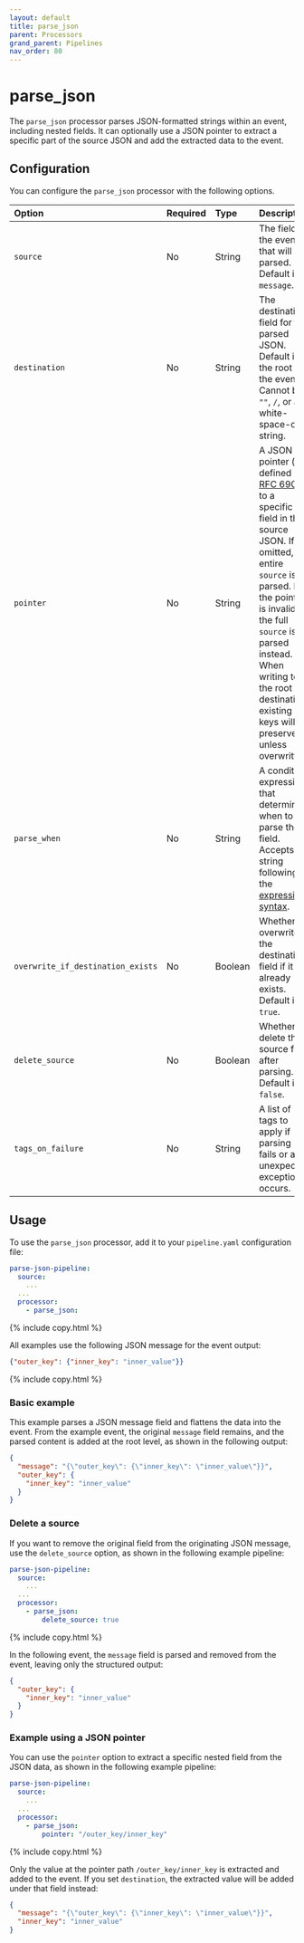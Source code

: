 ```yaml
---
layout: default
title: parse_json 
parent: Processors
grand_parent: Pipelines
nav_order: 80
---
```


# parse_json

The `parse_json` processor parses JSON-formatted strings within an event, including nested fields. It can optionally use a JSON pointer to extract a specific part of the source JSON and add the extracted data to the event.

## Configuration

You can configure the `parse_json` processor with the following options.

<!--
This table is autogenerated. Do not edit it.
- name: parse_json
- pluginType: processor
- source: https://github.com/opensearch-project/data-prepper/blob/253e59245fd9c39c959c1c8caaeff1b226a5a0ab/data-prepper-plugins/parse-json-processor/src/main/java/org/opensearch/dataprepper/plugins/processor/parse/json/ParseJsonProcessorConfig.java
-->

| Option | Required | Type | Description |
| :--- | :--- | :--- | :--- | 
| `source` | No | String | The field in the event that will be parsed. Default is `message`. |
| `destination` | No | String | The destination field for the parsed JSON.  Default is the root of the event. Cannot be `""`, `/`, or any white-space-only string. |
| `pointer` | No | String | A JSON pointer (as defined by [RFC 6901](https://datatracker.ietf.org/doc/html/rfc6901)) to a specific field in the source JSON. If omitted, the entire `source` is parsed. If the pointer is invalid, the full `source` is parsed instead. When writing to the root destination, existing keys will be preserved unless overwritten. |
| `parse_when` | No | String | A condition expression that determines when to parse the field. Accepts a string following the [expression syntax]({{site.url}}{{site.baseurl}}/data-prepper/pipelines/expression-syntax/). |
| `overwrite_if_destination_exists` | No | Boolean | Whether to overwrite the destination field if it already exists. Default is `true`. |
| `delete_source` | No | Boolean | Whether to delete the source field after parsing. Default is `false`. |
| `tags_on_failure` | No | String | A list of tags to apply if parsing fails or an unexpected exception occurs. |

## Usage

To use the `parse_json` processor, add it to your `pipeline.yaml` configuration file:

```yaml
parse-json-pipeline:
  source:
    ...
  ...
  processor:
    - parse_json:
```
{% include copy.html %}

All examples use the following JSON message for the event output:

```json
{"outer_key": {"inner_key": "inner_value"}}
```
{% include copy.html %}

### Basic example

This example parses a JSON message field and flattens the data into the event. From the example event, the original `message` field remains, and the parsed content is added at the root level, as shown in the following output: 

```json
{
  "message": "{\"outer_key\": {\"inner_key\": \"inner_value\"}}",
  "outer_key": {
    "inner_key": "inner_value"
  }
}
```

### Delete a source

If you want to remove the original field from the originating JSON message, use the `delete_source` option, as shown in the following example pipeline:

```yaml
parse-json-pipeline:
  source:
    ...
  ...
  processor:
    - parse_json:
        delete_source: true
```
{% include copy.html %}

In the following event, the `message` field is parsed and removed from the event, leaving only the structured output:

```json
{
  "outer_key": {
    "inner_key": "inner_value"
  }
}
```


### Example using a JSON pointer

You can use the `pointer` option to extract a specific nested field from the JSON data, as shown in the following example pipeline:

```yaml
parse-json-pipeline:
  source:
    ...
  ...
  processor:
    - parse_json:
        pointer: "/outer_key/inner_key"
```
{% include copy.html %}

Only the value at the pointer path `/outer_key/inner_key` is extracted and added to the event. If you set `destination`, the extracted value will be added under that field instead:

```json
{
  "message": "{\"outer_key\": {\"inner_key\": \"inner_value\"}}",
  "inner_key": "inner_value"
}
```
